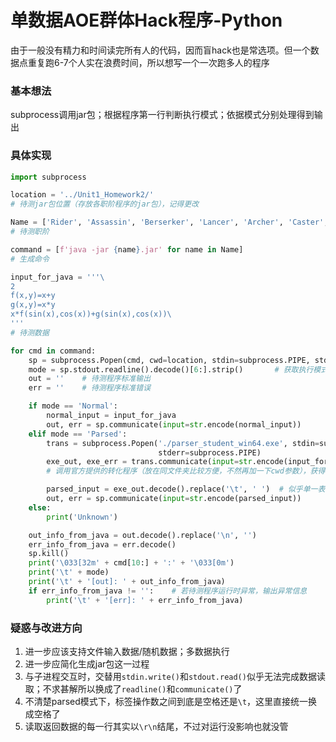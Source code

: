 # 单数据AOE群体Hack程序-Python

由于一般没有精力和时间读完所有人的代码，因而盲hack也是常选项。但一个数据点重复跑6-7个人实在浪费时间，所以想写一个一次跑多人的程序

### 基本想法
subprocess调用jar包；根据程序第一行判断执行模式；依据模式分别处理得到输出

### 具体实现
```python
import subprocess

location = '../Unit1_Homework2/'
# 待测jar包位置（存放各职阶程序的jar包），记得更改

Name = ['Rider', 'Assassin', 'Berserker', 'Lancer', 'Archer', 'Caster', 'Assassin']  # 'Saber',
# 待测职阶

command = [f'java -jar {name}.jar' for name in Name]
# 生成命令

input_for_java = '''\
2
f(x,y)=x+y
g(x,y)=x*y
x*f(sin(x),cos(x))+g(sin(x),cos(x))\
'''
# 待测数据

for cmd in command:
    sp = subprocess.Popen(cmd, cwd=location, stdin=subprocess.PIPE, stdout=subprocess.PIPE, stderr=subprocess.PIPE)
    mode = sp.stdout.readline().decode()[6:].strip()       # 获取执行模式
    out = ''    # 待测程序标准输出
    err = ''    # 待测程序标准错误

    if mode == 'Normal':
        normal_input = input_for_java
        out, err = sp.communicate(input=str.encode(normal_input))
    elif mode == 'Parsed':
        trans = subprocess.Popen('./parser_student_win64.exe', stdin=subprocess.PIPE, stdout=subprocess.PIPE,
                                 stderr=subprocess.PIPE)
        exe_out, exe_err = trans.communicate(input=str.encode(input_for_java))
        # 调用官方提供的转化程序（放在同文件夹比较方便，不然再加一下cwd参数），获得符合parsed模式的输入

        parsed_input = exe_out.decode().replace('\t', ' ')  # 似乎单一表达式生成的输入之间会有'\t'，换成space
        out, err = sp.communicate(input=str.encode(parsed_input))
    else:
        print('Unknown')

    out_info_from_java = out.decode().replace('\n', '')
    err_info_from_java = err.decode()
    sp.kill()
    print('\033[32m' + cmd[10:] + ':' + '\033[0m')
    print('\t' + mode)
    print('\t' + '[out]: ' + out_info_from_java)
    if err_info_from_java != '':    # 若待测程序运行时异常，输出异常信息
        print('\t' + '[err]: ' + err_info_from_java)
```

### 疑惑与改进方向
1. 进一步应该支持文件输入数据/随机数据；多数据执行
2. 进一步应简化生成jar包这一过程
3. 与子进程交互时，交替用`stdin.write()`和`stdout.read()`似乎无法完成数据读取；不求甚解所以换成了`readline()`和`communicate()`了
4. 不清楚parsed模式下，标签操作数之间到底是空格还是`\t`，这里直接统一换成空格了
5. 读取返回数据的每一行其实以`\r\n`结尾，不过对运行没影响也就没管